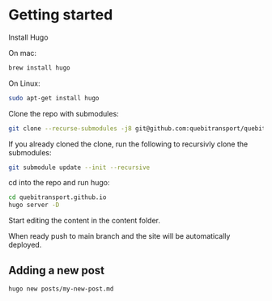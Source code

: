# Getting started

Install Hugo

On mac:
```bash
brew install hugo
```
On Linux:
```bash
sudo apt-get install hugo
```

Clone the repo with submodules:
```bash
git clone --recurse-submodules -j8 git@github.com:quebitransport/quebitransport.github.io.git
```

If you already cloned the clone, run the following to recursivly clone the submodules:
```bash
git submodule update --init --recursive
```

cd into the repo and run hugo:
```bash
cd quebitransport.github.io
hugo server -D
```

Start editing the content in the content folder. 

When ready push to main branch and the site will be automatically deployed.

## Adding a new post

```bash
hugo new posts/my-new-post.md
```

